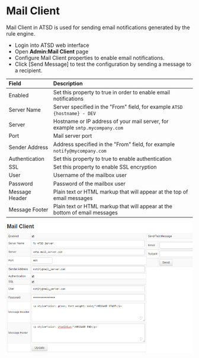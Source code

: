 # Mail Client

Mail Client in ATSD is used for sending email notifications generated by the rule engine.

* Login into ATSD web interface
* Open **Admin:Mail Client** page
* Configure Mail Client properties to enable email notifications.
* Click [Send Message] to test the configuration by sending a message to a recipient. 

| **Field** | **Description** |
| :--- | :--- |
| Enabled | Set this property to true in order to enable email notifications |
| Server Name | Server specified in the "From" field, for example `ATSD {hostname} - DEV` |
| Server | Hostname or IP address of your mail server, for example `smtp.mycompany.com` |
| Port | Mail server port |
| Sender Address | Address specified in the "From" field, for example `notify@mycompany.com` |
| Authentication | Set this property to true to enable authentication |
| SSL | Set this property to enable SSL encryption |
| User | Username of the mailbox user |
| Password | Password of the mailbox user |
| Message Header | Plain text or HTML markup that will appear at the top of email messages |
| Message Footer | Plain text or HTML markup that will appear at the bottom of email messages |

![](images/mail_client_atsd1.png "mail_client_atsd")
